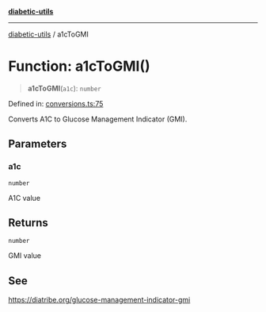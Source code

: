 [**diabetic-utils**](../README.md)

***

[diabetic-utils](../globals.md) / a1cToGMI

# Function: a1cToGMI()

> **a1cToGMI**(`a1c`): `number`

Defined in: [conversions.ts:75](https://github.com/marklearst/diabetic-utils/blob/0d03b5cd2e2b5edbf58275075cc81d8df31ac230/src/conversions.ts#L75)

Converts A1C to Glucose Management Indicator (GMI).

## Parameters

### a1c

`number`

A1C value

## Returns

`number`

GMI value

## See

https://diatribe.org/glucose-management-indicator-gmi
